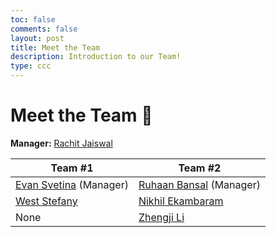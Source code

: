 ```yaml
---
toc: false
comments: false
layout: post
title: Meet the Team
description: Introduction to our Team!
type: ccc
---
```


# Meet the Team 🚀

**Manager:** [Rachit Jaiswal](https://github.com/rachit-j/)

| **Team #1** | **Team #2**  |
|---------|----------|
| [Evan Svetina](https://github.com/EvanSvetina) (Manager)   | [Ruhaan Bansal](https://github.com/Ruhaan-Bansal) (Manager)  |
| [West Stefany](https://github.com/THEGAMER221148)    | [Nikhil Ekambaram](https://github.com/Nikhile22427)    |
| None | [Zhengji Li](https://github.com/xinjiav2)          |